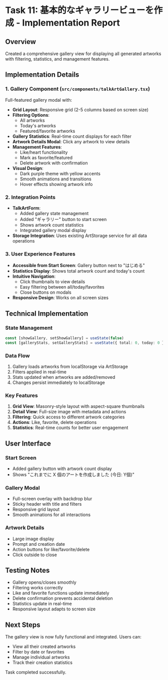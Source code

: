 # Task 11: 基本的なギャラリービューを作成 - Implementation Report

## Overview
Created a comprehensive gallery view for displaying all generated artworks with filtering, statistics, and management features.

## Implementation Details

### 1. Gallery Component (`src/components/talkArtGallery.tsx`)
Full-featured gallery modal with:
- **Grid Layout**: Responsive grid (2-5 columns based on screen size)
- **Filtering Options**:
  - All artworks
  - Today's artworks
  - Featured/favorite artworks
- **Gallery Statistics**: Real-time count displays for each filter
- **Artwork Details Modal**: Click any artwork to view details
- **Management Features**:
  - Like/heart functionality
  - Mark as favorite/featured
  - Delete artwork with confirmation
- **Visual Design**:
  - Dark purple theme with yellow accents
  - Smooth animations and transitions
  - Hover effects showing artwork info

### 2. Integration Points
- **TalkArtForm**: 
  - Added gallery state management
  - Added "ギャラリー" button to start screen
  - Shows artwork count statistics
  - Integrated gallery modal display
- **Storage Integration**: Uses existing ArtStorage service for all data operations

### 3. User Experience Features
- **Accessible from Start Screen**: Gallery button next to "はじめる"
- **Statistics Display**: Shows total artwork count and today's count
- **Intuitive Navigation**: 
  - Click thumbnails to view details
  - Easy filtering between all/today/favorites
  - Close buttons on modals
- **Responsive Design**: Works on all screen sizes

## Technical Implementation

### State Management
```typescript
const [showGallery, setShowGallery] = useState(false)
const [galleryStats, setGalleryStats] = useState({ total: 0, today: 0 })
```

### Data Flow
1. Gallery loads artworks from localStorage via ArtStorage
2. Filters applied in real-time
3. Stats updated when artworks are added/removed
4. Changes persist immediately to localStorage

### Key Features
1. **Grid View**: Masonry-style layout with aspect-square thumbnails
2. **Detail View**: Full-size image with metadata and actions
3. **Filtering**: Quick access to different artwork categories
4. **Actions**: Like, favorite, delete operations
5. **Statistics**: Real-time counts for better user engagement

## User Interface

### Start Screen
- Added gallery button with artwork count display
- Shows "これまでに X 個のアートを作成しました (今日: Y個)"

### Gallery Modal
- Full-screen overlay with backdrop blur
- Sticky header with title and filters
- Responsive grid layout
- Smooth animations for all interactions

### Artwork Details
- Large image display
- Prompt and creation date
- Action buttons for like/favorite/delete
- Click outside to close

## Testing Notes

- Gallery opens/closes smoothly
- Filtering works correctly
- Like and favorite functions update immediately
- Delete confirmation prevents accidental deletion
- Statistics update in real-time
- Responsive layout adapts to screen size

## Next Steps

The gallery view is now fully functional and integrated. Users can:
- View all their created artworks
- Filter by date or favorites
- Manage individual artworks
- Track their creation statistics

Task completed successfully.